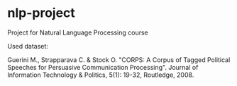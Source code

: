 # nlp-project
Project for Natural Language Processing course

Used dataset:

Guerini M., Strapparava C. & Stock O. "CORPS: A Corpus of Tagged
Political Speeches for Persuasive Communication Processing". Journal of
Information Technology & Politics, 5(1): 19-32, Routledge, 2008.
